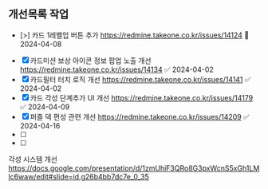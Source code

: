 

## 개선목록 작업
- [>] 카드 1레벨업 버튼 추가 https://redmine.takeone.co.kr/issues/14124  🛫 2024-04-08 
- [x] 카드미션 보상 아이콘 정보 팝업 노출 개선 https://redmine.takeone.co.kr/issues/14134 ✅ 2024-04-02
- [x] 카드필터 터치 로직 개선 https://redmine.takeone.co.kr/issues/14141 ✅ 2024-04-02
- [x] 카드 각성 단계추가 UI 개선 https://redmine.takeone.co.kr/issues/14179 ✅ 2024-04-09
- [x] 퍼즐 덱 편성 관련 개선 https://redmine.takeone.co.kr/issues/14209 ✅ 2024-04-16
- [ ] 
- [ ] 




각성 시스템 개선
https://docs.google.com/presentation/d/1zmUhiF3QRo8G3pxWcnS5xGh1LMlc6waw/edit#slide=id.g26b4bb7dc7e_0_35
